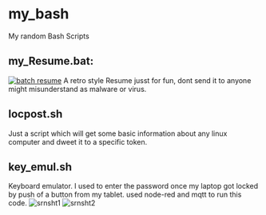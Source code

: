 # my_bash
My random Bash Scripts

## 	my_Resume.bat:
[![batch resume](https://i.ytimg.com/vi/04B6uaHDcII/hqdefault.jpg?sqp=-oaymwEWCMQBEG5IWvKriqkDCQgBFQAAiEIYAQ==&rs=AOn4CLDgWAMGn3NpQyKoOlxZtXHoVcEiKg)](https://www.youtube.com/watch?v=04B6uaHDcII)
A retro style Resume jusst for fun, dont send it to anyone might misunderstand as malware or virus.

## locpost.sh
Just a script which will get some basic information about any linux computer and dweet it to a specific token.

## key_emul.sh
Keyboard emulator. I used to enter the password once my laptop got locked by push of a button from my tablet. used node-red and mqtt to run this code.
![srnsht1](https://lh3.googleusercontent.com/BdyTUBM6gZTqnvWRCDNKYBZrkJnAE67ZoXzM_ED2UdNXsAhEBNyyhzCgo9TC2dSABUwHqAHJ7um5bcclE-EC29IABNKMatIi-Nm2ZLZ8vO-R-bmS8SS0eQ5cezSqys_9fEJ_lStdEIY=w1024-h510-no "nodered screenshot")
![srnsht2](https://lh3.googleusercontent.com/Ag1puefQli_0GCERWxMd5asrFwUpfi9hZPobRs54xu9LNgQk8AmmIoPHg0FrAylBaHr-Md-QiCNwzapn06Qb-7_jLZvJBR4dAIUUwy7H0HpYp7_GKVrmViCcpzPn7Hn29dmxDTN4UOA=w1024-h640-no "MQTT button")
